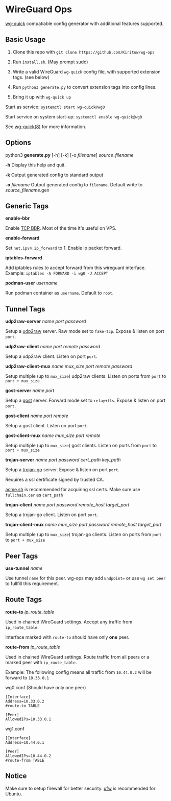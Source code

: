 # WireGuard Ops

[wg-quick](https://man7.org/linux/man-pages/man8/wg-quick.8.html) compatiable config generator with additional features supported.

## Basic Usage

1. Clone this repo with `git clone https://github.com/Kiritow/wg-ops`

2. Run `install.sh`. (May prompt sudo)

3. Write a valid WireGuard `wg-quick` config file, with supported extension tags. (see below)

4. Run `python3 generate.py` to convert extension tags into config lines.

5. Bring it up with `wg-quick up`

Start as service: `systemctl start wg-quick@wg0`

Start service on system start-up: `systemctl enable wg-quick@wg0`

See [wg-quick(8)](https://man7.org/linux/man-pages/man8/wg-quick.8.html) for more information.

## Options

python3 **generate.py** [-h] [-k] [-o *filename*] *source_filename*

**-h** Display this help and quit.

**-k** Output generated config to standard output

**-o** *filename* Output generated config to `filename`. Default write to *source_filename*.gen

## Generic Tags

**enable-bbr**

Enable [TCP BBR](https://en.wikipedia.org/wiki/TCP_congestion_control#TCP_BBR). Most of the time it's useful on VPS.

**enable-forward**

Set `net.ipv4.ip_forward` to 1. Enable ip packet forward.

**iptables-forward**

Add iptables rules to accept forward from this wireguard interface. Example: `iptables -A FORWARD -i wg0 -J ACCEPT`

**podman-user** *username*

Run podman container as `username`. Default to `root`.

## Tunnel Tags

**udp2raw-server** *name* *port* *password*

Setup a [udp2raw](https://github.com/wangyu-/udp2raw-tunnel) server. Raw mode set to `fake-tcp`. Expose & listen on port `port`.

**udp2raw-client** *name* *port* *remote* *password*

Setup a udp2raw client. Listen on port `port`.

**udp2raw-client-mux** *name* *mux_size* *port* *remote* *password*

Setup multiple (up to `mux_size`) udp2raw clients. Listen on ports from `port` to `port + mux_size`

**gost-server** *name* *port*

Setup a [gost](https://github.com/ginuerzh/gost) server. Forward mode set to `relay+tls`. Expose & listen on port `port`.

**gost-client** *name* *port* *remote*

Setup a gost client. Listen on port `port`.

**gost-client-mux** *name* *mux_size* *port* *remote*

Setup multiple (up to `mux_size`) gost clients. Listen on ports from `port` to `port + mux_size`

**trojan-server** *name* *port* *password* *cert_path* *key_path*

Setup a [trojan-go](https://github.com/p4gefau1t/trojan-go) server. Expose & listen on port `port`.

Requires a ssl certificate signed by trusted CA.

[acme.sh](https://github.com/acmesh-official/acme.sh) is recommended for acquiring ssl certs. Make sure use `fullchain.cer` as `cert_path`

**trojan-client** *name* *port* *password* *remote_host* *target_port*

Setup a trojan-go client. Listen on port `port`.

**trojan-client-mux** *name* *mux_size* *port* *password* *remote_host* *target_port*

Setup multiple (up to `mux_size`) trojan-go clients. Listen on ports from `port` to `port + mux_size`

## Peer Tags

**use-tunnel** *name*

Use tunnel `name` for this peer. wg-ops may add `Endpoint=` or use `wg set peer` to fullfill this requirement.

## Route Tags

**route-to** *ip_route_table*

Used in chained WireGuard settings. Accept any traffic from `ip_route_table`.

Interface marked with `route-to` should have only **one** peer.

**route-from** *ip_route_table*

Used in chained WireGuard settings. Route traffic from all peers or a marked peer with `ip_route_table`.

Example: The following config means all traffic from `10.44.0.2` will be forward to `10.33.0.1`

wg0.conf (Should have only one peer)

```
[Interface]
Address=10.33.0.2
#route-to TABLE

[Peer]
AllowedIPs=10.33.0.1
```

wg1.conf

```
[Interface]
Address=10.44.0.1

[Peer]
AllowedIPs=10.44.0.2
#route-from TABLE
```

## Notice

Make sure to setup firewall for better security. [ufw](http://manpages.ubuntu.com/manpages/bionic/man8/ufw.8.html) is recommended for Ubuntu.
